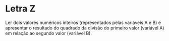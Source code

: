 # Letra Z

Ler dois valores numéricos inteiros (representados pelas variáveis A e B) e apresentar o resultado do quadrado da divisão do primeiro valor (variável A) em relação ao segundo valor (variável B).